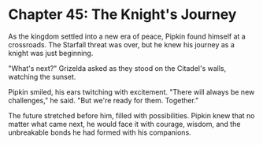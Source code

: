 # Chapter 45: The Knight's Journey

As the kingdom settled into a new era of peace, Pipkin found himself at a crossroads. The Starfall threat was over, but he knew his journey as a knight was just beginning.

"What's next?" Grizelda asked as they stood on the Citadel's walls, watching the sunset.

Pipkin smiled, his ears twitching with excitement. "There will always be new challenges," he said. "But we're ready for them. Together."

The future stretched before him, filled with possibilities. Pipkin knew that no matter what came next, he would face it with courage, wisdom, and the unbreakable bonds he had formed with his companions.
